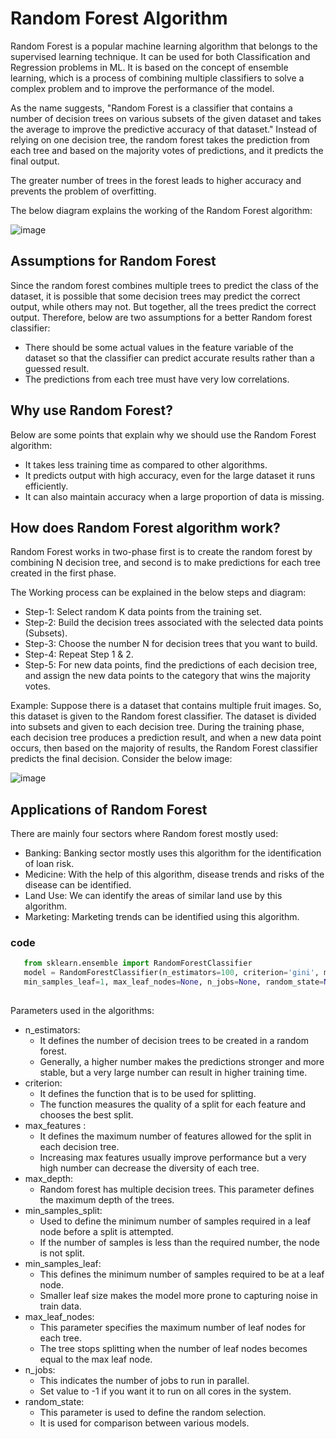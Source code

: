 # Random Forest Algorithm
Random Forest is a popular machine learning algorithm that belongs to the supervised learning technique. It can be used for both Classification and Regression problems in ML. It is based on the concept of ensemble learning, which is a process of combining multiple classifiers to solve a complex problem and to improve the performance of the model.

As the name suggests, "Random Forest is a classifier that contains a number of decision trees on various subsets of the given dataset and takes the average to improve the predictive accuracy of that dataset." Instead of relying on one decision tree, the random forest takes the prediction from each tree and based on the majority votes of predictions, and it predicts the final output.

The greater number of trees in the forest leads to higher accuracy and prevents the problem of overfitting.

The below diagram explains the working of the Random Forest algorithm:

![image](https://user-images.githubusercontent.com/58425689/107848670-5ab74800-6e1d-11eb-9d61-36a54989dc42.png)

## Assumptions for Random Forest
Since the random forest combines multiple trees to predict the class of the dataset, it is possible that some decision trees may predict the correct output, while others may not. But together, all the trees predict the correct output. Therefore, below are two assumptions for a better Random forest classifier:

- There should be some actual values in the feature variable of the dataset so that the classifier can predict accurate results rather than a guessed result.
- The predictions from each tree must have very low correlations.

## Why use Random Forest?
Below are some points that explain why we should use the Random Forest algorithm:

- It takes less training time as compared to other algorithms.
- It predicts output with high accuracy, even for the large dataset it runs efficiently.
- It can also maintain accuracy when a large proportion of data is missing.

## How does Random Forest algorithm work?
Random Forest works in two-phase first is to create the random forest by combining N decision tree, and second is to make predictions for each tree created in the first phase.

The Working process can be explained in the below steps and diagram:
- Step-1: Select random K data points from the training set.
- Step-2: Build the decision trees associated with the selected data points (Subsets).
- Step-3: Choose the number N for decision trees that you want to build.
- Step-4: Repeat Step 1 & 2.
- Step-5: For new data points, find the predictions of each decision tree, and assign the new data points to the category that wins the majority votes.

Example: Suppose there is a dataset that contains multiple fruit images. So, this dataset is given to the Random forest classifier. The dataset is divided into subsets and given to each decision tree. During the training phase, each decision tree produces a prediction result, and when a new data point occurs, then based on the majority of results, the Random Forest classifier predicts the final decision. Consider the below image:

![image](https://user-images.githubusercontent.com/58425689/107848713-c7cadd80-6e1d-11eb-955b-6b0243609eda.png)

## Applications of Random Forest
There are mainly four sectors where Random forest mostly used:

- Banking: Banking sector mostly uses this algorithm for the identification of loan risk.
- Medicine: With the help of this algorithm, disease trends and risks of the disease can be identified.
- Land Use: We can identify the areas of similar land use by this algorithm.
- Marketing: Marketing trends can be identified using this algorithm.

### code
```python
   from sklearn.ensemble import RandomForestClassifier
   model = RandomForestClassifier(n_estimators=100, criterion='gini', max_depth=None, min_samples_split=2, 
   min_samples_leaf=1, max_leaf_nodes=None, n_jobs=None, random_state=None, max_samples=None)
   
```
  Parameters used in the algorithms:
  - n_estimators:
    - It defines the number of decision trees to be created in a random forest.
    - Generally, a higher number makes the predictions stronger and more stable, but a very large number can result in higher training time.
  - criterion:
    - It defines the function that is to be used for splitting.
    - The function measures the quality of a split for each feature and chooses the best split.
  - max_features :
    - It defines the maximum number of features allowed for the split in each decision tree.
    - Increasing max features usually improve performance but a very high number can decrease the diversity of each tree.
  - max_depth:
    - Random forest has multiple decision trees. This parameter defines the maximum depth of the trees.
  - min_samples_split:
    - Used to define the minimum number of samples required in a leaf node before a split is attempted.
    - If the number of samples is less than the required number, the node is not split.
  - min_samples_leaf:
     - This defines the minimum number of samples required to be at a leaf node.
     - Smaller leaf size makes the model more prone to capturing noise in train data.
  - max_leaf_nodes:
     - This parameter specifies the maximum number of leaf nodes for each tree.
     - The tree stops splitting when the number of leaf nodes becomes equal to the max leaf node.
  - n_jobs:
     - This indicates the number of jobs to run in parallel.
     - Set value to -1 if you want it to run on all cores in the system.
  - random_state:
     - This parameter is used to define the random selection.
     - It is used for comparison between various models.
   
